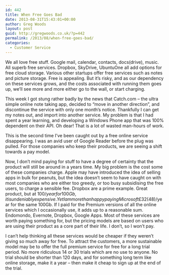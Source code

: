 ```yaml
---
id: 442
title: When Free Goes Bad
date: 2013-08-31T15:43:01+00:00
author: Greg Woods
layout: post
guid: http://gregwoods.co.uk/?p=442
permalink: /2013/08/when-free-goes-bad/
categories:
  - Customer Service
---
```

We all love free stuff. Google mail, calendar, contacts, docs(drive), music. All superb free services. Dropbox, SkyDrive, UbuntuOne all add options for free cloud storage. Various other startups offer free services such as notes and picture storage. Free is appealing. But it&#8217;s risky, and as our dependency on these services grows, and the costs associated with running them goes up, we&#8217;ll see more and more either go to the wall, or start charging.

This week I got stung rather badly by the news that Catch.com &#8211; the ultra simple online note taking app, decided to &#8220;move in another direction&#8221;, and discontinue the service with only one month&#8217;s notice. Thankfully I can get my notes out, and import into another service. My problem is that I had spent a year learning, and developing a Windows Phone app that was 100% dependent on their API. Oh dear! That is a lot of wasted man-hours of work.

This is the second time I&#8217;ve been caught out by a free online service disappearing. I was an avid user of Google Reader before the plug was pulled. For those companies who keep their products, we are seeing a shift towards a pay model.

Now, I don&#8217;t mind paying for stuff to have a degree of certainty that the product will still be around in a years time. My big problem is the cost some of these companies charge. Apple may have introduced the idea of selling apps in bulk for peanuts, but the idea doesn&#8217;t seem to have caught on with most companies who are either too greedy, or too busy subsidising the free users, to charge a sensible fee. Dropbox are a prime example. Great product, but at $100/year for 100Gb, it is undeniably expensive. Yet I am more than happy paying Microsoft £32 ($48)/year for the same 100Gb. If I paid for the Premium versions of all the online services which I occasionally use, it adds up to a reasonable sum. Endomondo, Evernote, Dropbox, Google Apps. Most of these services are worth paying something for, but the pricing models are based on users who are using their product as a core part of their life. I don&#8217;t, so I won&#8217;t pay.

I can&#8217;t help thinking all these services would be cheaper if they weren&#8217;t giving so much away for free. To attract the customers, a more sustainable model may be to offer the full premium service for free for a long trial period. No more ridiculous 14 or 30 trials which are no use to anyone. No trial should be shorter than 120 days, and for something long term like online storage, make it a year &#8211; then make it cheap to sign up at the end of the trial.